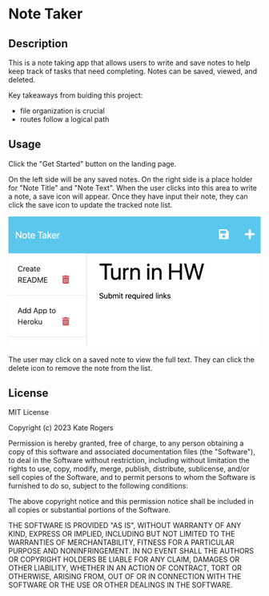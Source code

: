 # Note Taker

## Description

This is a note taking app that allows users to write and save notes to help keep track of tasks that need completing. Notes can be saved, viewed, and deleted.

Key takeaways from buiding this project:
- file organization is crucial
- routes follow a logical path

## Usage

Click the "Get Started" button on the landing page.

On the left side will be any saved notes. On the right side is a place holder for "Note Title" and "Note Text". When the user clicks into this area to write a note, a save icon will appear. Once they have input their note, they can click the save icon to update the tracked note list. 

![Screenshot of Note Taker App](public/assets/noteTakerSS.png)

The user may click on a saved note to view the full text. They can click the delete icon to remove the note from the list.


## License

MIT License

Copyright (c) 2023 Kate Rogers

Permission is hereby granted, free of charge, to any person obtaining a copy
of this software and associated documentation files (the "Software"), to deal
in the Software without restriction, including without limitation the rights
to use, copy, modify, merge, publish, distribute, sublicense, and/or sell
copies of the Software, and to permit persons to whom the Software is
furnished to do so, subject to the following conditions:

The above copyright notice and this permission notice shall be included in all
copies or substantial portions of the Software.

THE SOFTWARE IS PROVIDED "AS IS", WITHOUT WARRANTY OF ANY KIND, EXPRESS OR
IMPLIED, INCLUDING BUT NOT LIMITED TO THE WARRANTIES OF MERCHANTABILITY,
FITNESS FOR A PARTICULAR PURPOSE AND NONINFRINGEMENT. IN NO EVENT SHALL THE
AUTHORS OR COPYRIGHT HOLDERS BE LIABLE FOR ANY CLAIM, DAMAGES OR OTHER
LIABILITY, WHETHER IN AN ACTION OF CONTRACT, TORT OR OTHERWISE, ARISING FROM,
OUT OF OR IN CONNECTION WITH THE SOFTWARE OR THE USE OR OTHER DEALINGS IN THE
SOFTWARE.
